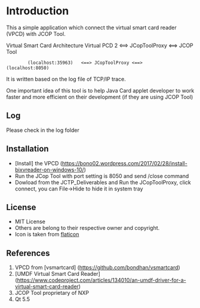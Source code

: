 Introduction
========

This a simple application which connect the virtual smart card reader (VPCD) with JCOP Tool.

Virtual Smart Card Architecture Virtual PCD 2 	<==> JCopToolProxy <==> 	JCOP Tool

			(localhost:35963)	<==> JCopToolProxy <==> 	(localhost:8050)

It is written based on the log file of TCP/IP trace.

One important idea of this tool is to help Java Card applet developer to work faster and more efficient on their development (if they are using JCOP Tool)


Log
------------

Please check in the log folder


Installation
------------
- [Install] the VPCD (https://bono02.wordpress.com/2017/02/28/install-bixvreader-on-windows-10/)
- Run the JCop Tool with port setting is 8050 and send /close command
- Dowload from the JCTP_Deliverables and Run the JCopToolProxy, click connect, you can File->Hide to hide it in system tray

License
------------

* MIT License
* Others are belong to their respective owner and copyright.
* Icon is taken from [flaticon](http://www.flaticon.com/)

References
------------
1. VPCD from [vsmartcard] (https://github.com/bondhan/vsmartcard)
2. [UMDF Virtual Smart Card Reader] (https://www.codeproject.com/articles/134010/an-umdf-driver-for-a-virtual-smart-card-reader)
3. JCOP Tool proprietary of NXP
4. Qt 5.5
